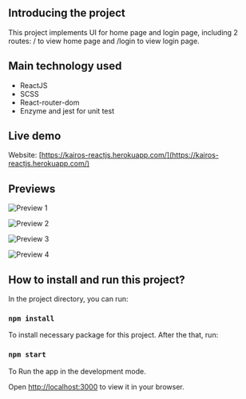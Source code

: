 ## Introducing the project
This project implements UI for home page and login page, including 2 routes: / to view home page and /login to view login page. 


## Main technology used
- ReactJS
- SCSS
- React-router-dom
- Enzyme and jest for unit test

## Live demo

Website: [https://kairos-reactjs.herokuapp.com/](https://kairos-reactjs.herokuapp.com/)

## Previews
![Preview 1](https://res.cloudinary.com/dcls8hwlu/image/upload/v1646242147/Screen_Shot_2022-03-03_at_00.19.20_mpbpml.png)


![Preview 2](https://res.cloudinary.com/dcls8hwlu/image/upload/v1646242146/Screen_Shot_2022-03-03_at_00.19.31_l3lqvi.png)


![Preview 3](https://res.cloudinary.com/dcls8hwlu/image/upload/v1646242145/Screen_Shot_2022-03-03_at_00.19.39_pyfdhw.png)


![Preview 4](https://res.cloudinary.com/dcls8hwlu/image/upload/v1646242145/Screen_Shot_2022-03-03_at_00.19.48_xi1wvb.png)

## How to install and run this project?

In the project directory, you can run:

### `npm install`

To install necessary package for this project. After the that, run:

### `npm start`

To Run the app in the development mode.

Open [http://localhost:3000](http://localhost:3000) to view it in your browser.

